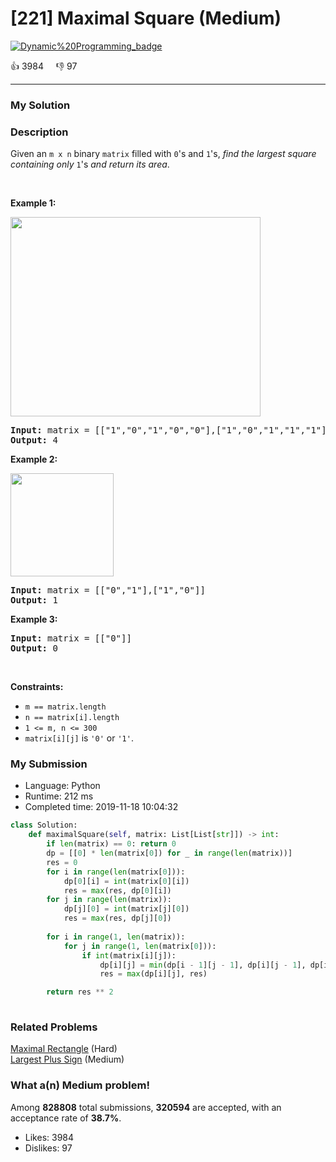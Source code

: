 # [221] Maximal Square (Medium)

[![Dynamic%20Programming_badge](https://img.shields.io/badge/topic-Dynamic%20Programming-green.svg)](https://leetcode.com/problems/maximal-square/) 

:+1: 3984 &nbsp; &nbsp; :thumbsdown: 97

---

### My Solution


### Description
<p>Given an <code>m x n</code> binary <code>matrix</code> filled with <code>0</code>&#39;s and <code>1</code>&#39;s, <em>find the largest square containing only</em> <code>1</code>&#39;s <em>and return its area</em>.</p>

<p>&nbsp;</p>
<p><strong>Example 1:</strong></p>
<img alt="" src="https://assets.leetcode.com/uploads/2020/11/26/max1grid.jpg" style="width: 400px; height: 319px;" />
<pre>
<strong>Input:</strong> matrix = [[&quot;1&quot;,&quot;0&quot;,&quot;1&quot;,&quot;0&quot;,&quot;0&quot;],[&quot;1&quot;,&quot;0&quot;,&quot;1&quot;,&quot;1&quot;,&quot;1&quot;],[&quot;1&quot;,&quot;1&quot;,&quot;1&quot;,&quot;1&quot;,&quot;1&quot;],[&quot;1&quot;,&quot;0&quot;,&quot;0&quot;,&quot;1&quot;,&quot;0&quot;]]
<strong>Output:</strong> 4
</pre>

<p><strong>Example 2:</strong></p>
<img alt="" src="https://assets.leetcode.com/uploads/2020/11/26/max2grid.jpg" style="width: 165px; height: 165px;" />
<pre>
<strong>Input:</strong> matrix = [[&quot;0&quot;,&quot;1&quot;],[&quot;1&quot;,&quot;0&quot;]]
<strong>Output:</strong> 1
</pre>

<p><strong>Example 3:</strong></p>

<pre>
<strong>Input:</strong> matrix = [[&quot;0&quot;]]
<strong>Output:</strong> 0
</pre>

<p>&nbsp;</p>
<p><strong>Constraints:</strong></p>

<ul>
	<li><code>m == matrix.length</code></li>
	<li><code>n == matrix[i].length</code></li>
	<li><code>1 &lt;= m, n &lt;= 300</code></li>
	<li><code>matrix[i][j]</code> is <code>&#39;0&#39;</code> or <code>&#39;1&#39;</code>.</li>
</ul>



### My Submission

- Language: Python
- Runtime: 212 ms
- Completed time: 2019-11-18 10:04:32

```Python
class Solution:
    def maximalSquare(self, matrix: List[List[str]]) -> int:
        if len(matrix) == 0: return 0
        dp = [[0] * len(matrix[0]) for _ in range(len(matrix))]
        res = 0
        for i in range(len(matrix[0])): 
            dp[0][i] = int(matrix[0][i])
            res = max(res, dp[0][i])
        for j in range(len(matrix)): 
            dp[j][0] = int(matrix[j][0])
            res = max(res, dp[j][0])
            
        for i in range(1, len(matrix)):
            for j in range(1, len(matrix[0])):
                if int(matrix[i][j]):
                    dp[i][j] = min(dp[i - 1][j - 1], dp[i][j - 1], dp[i - 1][j]) + 1
                    res = max(dp[i][j], res)

        return res ** 2
        
```


### Related Problems
[Maximal Rectangle](https://leetcode.com/problems/maximal-rectangle/) (Hard) <br>
[Largest Plus Sign](https://leetcode.com/problems/largest-plus-sign/) (Medium) <br>



### What a(n) Medium problem!
Among **828808** total submissions, **320594** are accepted, with an acceptance rate of **38.7%**. <br>

- Likes: 3984
- Dislikes: 97

